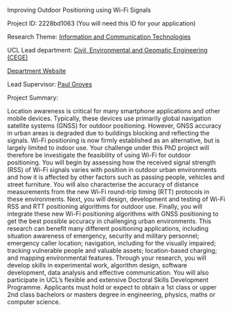 Improving Outdoor Positioning using Wi-Fi Signals

Project ID: 2228bd1063
(You will need this ID for your application)

Research Theme: [Information and Communication Technologies](../themes/information-and-communication-technologies.md)

UCL Lead department: [Civil, Environmental and Geomatic Engineering (CEGE)](../departments/civil-environmental-and-geomatic-engineering.md)

[Department Website](https://www.ucl.ac.uk/civil-environmental-geomatic-engineering)

Lead Supervisor: [Paul Groves](https://iris.ucl.ac.uk/iris/browse/profile?upi=PDGRO34)

Project Summary:

Location awareness is critical for many smartphone applications and other mobile devices. Typically, these devices use primarily global navigation satellite systems (GNSS) for outdoor positioning. However, GNSS accuracy in urban areas is degraded due to buildings blocking and reflecting the signals. Wi-Fi positioning is now firmly established as an alternative, but is largely limited to indoor use.
 Your challenge under this PhD project will therefore be investigate the feasibility of using Wi-Fi for outdoor positioning. You will begin by assessing how the received signal strength (RSS) of Wi-Fi signals varies with position in outdoor urban environments and how it is affected by other factors such as passing people, vehicles and street furniture. You will also characterise the accuracy of distance measurements from the new Wi-Fi round-trip timing (RTT) protocols in these environments. Next, you will design, development and testing of Wi-Fi RSS and RTT positioning algorithms for outdoor use. Finally, you will integrate these new Wi-Fi positioning algorithms with GNSS positioning to get the best possible accuracy in challenging urban environments.
 This research can benefit many different positioning applications, including situation awareness of emergency, security and military personnel; emergency caller location; navigation, including for the visually impaired; tracking vulnerable people and valuable assets; location-based charging; and mapping environmental features.
 Through your research, you will develop skills in experimental work, algorithm design, software development, data analysis and effective communication. You will also participate in UCL’s flexible and extensive Doctoral Skills Development Programme. Applicants must hold or expect to obtain a 1st class or upper 2nd class bachelors or masters degree in engineering, physics, maths or computer science.